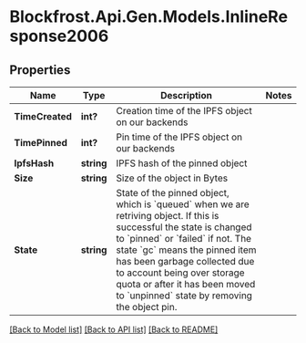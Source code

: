 # Blockfrost.Api.Gen.Models.InlineResponse2006
## Properties

Name | Type | Description | Notes
------------ | ------------- | ------------- | -------------
**TimeCreated** | **int?** | Creation time of the IPFS object on our backends | 
**TimePinned** | **int?** | Pin time of the IPFS object on our backends | 
**IpfsHash** | **string** | IPFS hash of the pinned object | 
**Size** | **string** | Size of the object in Bytes | 
**State** | **string** | State of the pinned object, which is &#x60;queued&#x60; when we are retriving object. If this is successful the state is changed to &#x60;pinned&#x60; or &#x60;failed&#x60; if not. The state &#x60;gc&#x60; means the pinned item has been garbage collected due to account being over storage quota or after it has been moved to &#x60;unpinned&#x60; state by removing the object pin.  | 

[[Back to Model list]](../README.md#documentation-for-models) [[Back to API list]](../README.md#documentation-for-api-endpoints) [[Back to README]](../README.md)


